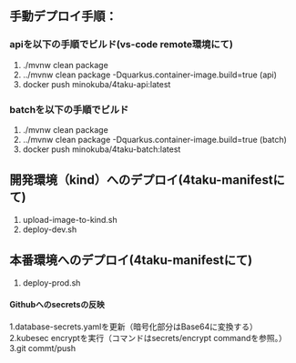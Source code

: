 ## 手動デプロイ手順：
### apiを以下の手順でビルド(vs-code remote環境にて)
1. ./mvnw clean package
2. ../mvnw clean package -Dquarkus.container-image.build=true (api)
3. docker push minokuba/4taku-api:latest
### batchを以下の手順でビルド
1. ./mvnw clean package
2. ../mvnw clean package -Dquarkus.container-image.build=true (batch)
3. docker push minokuba/4taku-batch:latest

## 開発環境（kind）へのデプロイ(4taku-manifestにて)
1. upload-image-to-kind.sh
2. deploy-dev.sh

## 本番環境へのデプロイ(4taku-manifestにて)
1. deploy-prod.sh

#### Githubへのsecretsの反映 ####
1.database-secrets.yamlを更新（暗号化部分はBase64に変換する）
2.kubesec encryptを実行（コマンドはsecrets/encrypt commandを参照。）
3.git commt/push